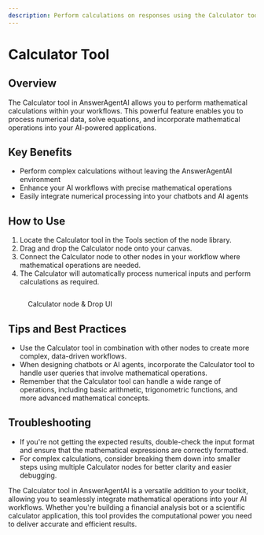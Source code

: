 ```yaml
---
description: Perform calculations on responses using the Calculator tool
---
```


# Calculator Tool

## Overview

The Calculator tool in AnswerAgentAI allows you to perform mathematical calculations within your workflows. This powerful feature enables you to process numerical data, solve equations, and incorporate mathematical operations into your AI-powered applications.

## Key Benefits

-   Perform complex calculations without leaving the AnswerAgentAI environment
-   Enhance your AI workflows with precise mathematical operations
-   Easily integrate numerical processing into your chatbots and AI agents

## How to Use

1. Locate the Calculator tool in the Tools section of the node library.
2. Drag and drop the Calculator node onto your canvas.
3. Connect the Calculator node to other nodes in your workflow where mathematical operations are needed.
4. The Calculator will automatically process numerical inputs and perform calculations as required.

<!-- TODO: Add a screenshot of the Calculator node on the canvas, connected to other nodes -->
<figure><img src="/.gitbook/assets/screenshots/calculator node.png" alt="" /><figcaption><p>Calculator node  &#x26; Drop UI</p></figcaption></figure>

## Tips and Best Practices

-   Use the Calculator tool in combination with other nodes to create more complex, data-driven workflows.
-   When designing chatbots or AI agents, incorporate the Calculator tool to handle user queries that involve mathematical operations.
-   Remember that the Calculator tool can handle a wide range of operations, including basic arithmetic, trigonometric functions, and more advanced mathematical concepts.

## Troubleshooting

-   If you're not getting the expected results, double-check the input format and ensure that the mathematical expressions are correctly formatted.
-   For complex calculations, consider breaking them down into smaller steps using multiple Calculator nodes for better clarity and easier debugging.

The Calculator tool in AnswerAgentAI is a versatile addition to your toolkit, allowing you to seamlessly integrate mathematical operations into your AI workflows. Whether you're building a financial analysis bot or a scientific calculator application, this tool provides the computational power you need to deliver accurate and efficient results.
